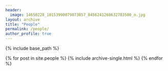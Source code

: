 ```yaml
---
header:
  image: 14650228_10153990079073857_8456241268632783500_n.jpg
layout: archive
title: "People"
permalink: /people/
author_profile: true
---
```



{% include base_path %}

{% for post in site.people %}
  {% include archive-single.html %}
{% endfor %}

